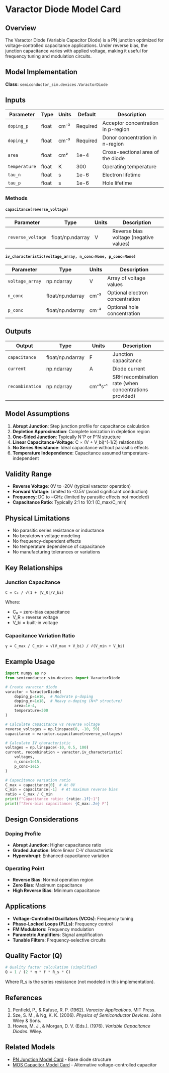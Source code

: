 # Varactor Diode Model Card

## Overview

The Varactor Diode (Variable Capacitor Diode) is a PN junction optimized for voltage-controlled capacitance applications. Under reverse bias, the junction capacitance varies with applied voltage, making it useful for frequency tuning and modulation circuits.

## Model Implementation

**Class:** `semiconductor_sim.devices.VaractorDiode`

## Inputs

| Parameter | Type | Units | Default | Description |
|-----------|------|-------|---------|-------------|
| `doping_p` | float | cm⁻³ | Required | Acceptor concentration in p-region |
| `doping_n` | float | cm⁻³ | Required | Donor concentration in n-region |
| `area` | float | cm² | 1e-4 | Cross-sectional area of the diode |
| `temperature` | float | K | 300 | Operating temperature |
| `tau_n` | float | s | 1e-6 | Electron lifetime |
| `tau_p` | float | s | 1e-6 | Hole lifetime |

### Methods

#### `capacitance(reverse_voltage)`
| Parameter | Type | Units | Description |
|-----------|------|-------|-------------|
| `reverse_voltage` | float/np.ndarray | V | Reverse bias voltage (negative values) |

#### `iv_characteristic(voltage_array, n_conc=None, p_conc=None)`
| Parameter | Type | Units | Description |
|-----------|------|-------|-------------|
| `voltage_array` | np.ndarray | V | Array of voltage values |
| `n_conc` | float/np.ndarray | cm⁻³ | Optional electron concentration |
| `p_conc` | float/np.ndarray | cm⁻³ | Optional hole concentration |

## Outputs

| Output | Type | Units | Description |
|--------|------|-------|-------------|
| `capacitance` | float/np.ndarray | F | Junction capacitance |
| `current` | np.ndarray | A | Diode current |
| `recombination` | np.ndarray | cm⁻³s⁻¹ | SRH recombination rate (when concentrations provided) |

## Model Assumptions

1. **Abrupt Junction**: Step junction profile for capacitance calculation
2. **Depletion Approximation**: Complete ionization in depletion region
3. **One-Sided Junction**: Typically N⁺P or P⁺N structure
4. **Linear Capacitance-Voltage**: C ∝ (V + V_bi)^(-1/2) relationship
5. **No Series Resistance**: Ideal capacitance without parasitic effects
6. **Temperature Independence**: Capacitance assumed temperature-independent

## Validity Range

- **Reverse Voltage**: 0V to -20V (typical varactor operation)
- **Forward Voltage**: Limited to <0.5V (avoid significant conduction)
- **Frequency**: DC to ~GHz (limited by parasitic effects not modeled)
- **Capacitance Ratio**: Typically 2:1 to 10:1 (C_max/C_min)

## Physical Limitations

- No parasitic series resistance or inductance
- No breakdown voltage modeling
- No frequency-dependent effects
- No temperature dependence of capacitance
- No manufacturing tolerances or variations

## Key Relationships

### Junction Capacitance
```
C = C₀ / √(1 + |V_R|/V_bi)
```

Where:
- C₀ = zero-bias capacitance
- V_R = reverse voltage
- V_bi = built-in voltage

### Capacitance Variation Ratio
```
γ = C_max / C_min = √(V_max + V_bi) / √(V_min + V_bi)
```

## Example Usage

```python
import numpy as np
from semiconductor_sim.devices import VaractorDiode

# Create varactor diode
varactor = VaractorDiode(
    doping_p=1e16,  # Moderate p-doping
    doping_n=1e18,  # Heavy n-doping (N+P structure)
    area=1e-4,
    temperature=300
)

# Calculate capacitance vs reverse voltage
reverse_voltages = np.linspace(0, -10, 50)
capacitance = varactor.capacitance(reverse_voltages)

# Calculate IV characteristic
voltages = np.linspace(-10, 0.5, 100)
current, recombination = varactor.iv_characteristic(
    voltages,
    n_conc=1e15,
    p_conc=1e15
)

# Capacitance variation ratio
C_max = capacitance[0]  # At 0V
C_min = capacitance[-1]  # At maximum reverse bias
ratio = C_max / C_min
print(f"Capacitance ratio: {ratio:.1f}:1")
print(f"Zero-bias capacitance: {C_max:.2e} F")
```

## Design Considerations

### Doping Profile
- **Abrupt Junction**: Higher capacitance ratio
- **Graded Junction**: More linear C-V characteristic
- **Hyperabrupt**: Enhanced capacitance variation

### Operating Point
- **Reverse Bias**: Normal operation region
- **Zero Bias**: Maximum capacitance
- **High Reverse Bias**: Minimum capacitance

## Applications

- **Voltage-Controlled Oscillators (VCOs)**: Frequency tuning
- **Phase-Locked Loops (PLLs)**: Frequency control
- **FM Modulators**: Frequency modulation
- **Parametric Amplifiers**: Signal amplification
- **Tunable Filters**: Frequency-selective circuits

## Quality Factor (Q)

```python
# Quality factor calculation (simplified)
Q = 1 / (2 * π * f * R_s * C)
```

Where R_s is the series resistance (not modeled in this implementation).

## References

1. Penfield, P., & Rafuse, R. P. (1962). *Varactor Applications*. MIT Press.
2. Sze, S. M., & Ng, K. K. (2006). *Physics of Semiconductor Devices*. John Wiley & Sons.
3. Howes, M. J., & Morgan, D. V. (Eds.). (1976). *Variable Capacitance Diodes*. Wiley.

## Related Models

- [PN Junction Model Card](pn-junction.md) - Base diode structure
- [MOS Capacitor Model Card](mos-capacitor.md) - Alternative voltage-controlled capacitor